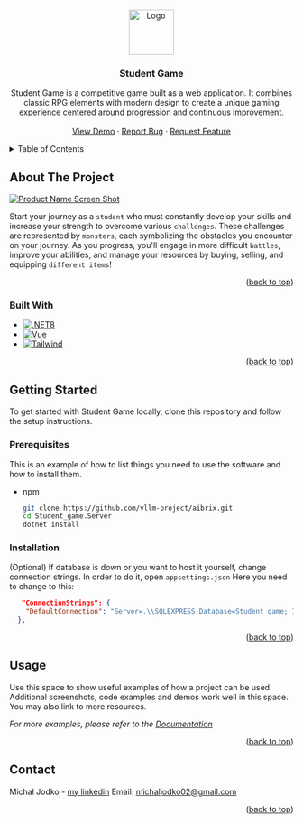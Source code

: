 <a id="readme-top"></a>
<!-- PROJECT LOGO -->
<br />
<div align="center">
  <a href="https://github.com/Joszkooo/Student-Game">
    <img src="images/logo.png" alt="Logo" width="80" height="80">
  </a>

<h3 align="center">Student Game</h3>

  <p align="center">
    Student Game is a competitive game built as a web application. It combines classic RPG elements with modern design to create a unique gaming experience centered around progression and continuous improvement.
    <br />
    <br />
    <a href="https://joszkooo.online">View Demo</a>
    &middot;
    <a href="https://github.com/Joszkooo/Student-Game/issues/new?labels=bug&template=bug-report---.md">Report Bug</a>
    &middot;
    <a href="https://github.com/Joszkooo/Student-Game/issues/new?labels=enhancement&template=feature-request---.md">Request Feature</a>
  </p>
</div>



<!-- TABLE OF CONTENTS -->
<details>
  <summary>Table of Contents</summary>
  <ol>
    <li>
      <a href="#about-the-project">About The Project</a>
      <ul>
        <li><a href="#built-with">Built With</a></li>
      </ul>
    </li>
    <li>
      <a href="#getting-started">Getting Started</a>
      <ul>
        <li><a href="#prerequisites">Prerequisites</a></li>
        <li><a href="#installation">Installation</a></li>
      </ul>
    </li>
    <li><a href="#usage">Usage</a></li>
    <li><a href="#contact">Contact</a></li>
  </ol>
</details>



<!-- ABOUT THE PROJECT -->
## About The Project

[![Product Name Screen Shot][product-screenshot]](https://example.com)

Start your journey as a `student` who must constantly develop your skills and increase your strength to overcome various `challenges`. These challenges are represented by `monsters`, each symbolizing the obstacles you encounter on your journey.
As you progress, you'll engage in more difficult `battles`, improve your abilities, and manage your resources by buying, selling, and equipping `different items`!

<p align="right">(<a href="#readme-top">back to top</a>)</p>


### Built With

* [![.NET8][.NET8]][.NET8-url]
* [![Vue][Vue.js]][Vue-url]
* [![Tailwind][Tailwind]][Tailwind-url]

<p align="right">(<a href="#readme-top">back to top</a>)</p>



<!-- GETTING STARTED -->
## Getting Started

To get started with Student Game locally, clone this repository and follow the setup instructions.

### Prerequisites

This is an example of how to list things you need to use the software and how to install them.
* npm
  ```sh
  git clone https://github.com/vllm-project/aibrix.git
  cd Student_game.Server
  dotnet install
  ```

### Installation

(Optional)  If database is down or you want to host it yourself, change connection strings. In order to do it, open `appsettings.json`
Here you need to change to this:
```json
   "ConnectionStrings": {
    "DefaultConnection": "Server=.\\SQLEXPRESS;Database=Student_game; Initial Catalog=Student_game;Persist Security Info=False; Encrypt=True; TrustServerCertificate=False; Connection Timeout=30; Trusted_Connection=false; TrustServerCertificate=true;"
  },
   ```

<p align="right">(<a href="#readme-top">back to top</a>)</p>



<!-- USAGE EXAMPLES -->
## Usage

Use this space to show useful examples of how a project can be used. Additional screenshots, code examples and demos work well in this space. You may also link to more resources.

_For more examples, please refer to the [Documentation](https://example.com)_

<p align="right">(<a href="#readme-top">back to top</a>)</p>


<!-- CONTACT -->
## Contact

Michał Jodko - [my linkedin](https://linkedin.com/in/michał-jodko) 
Email: michaljodko02@gmail.com

<p align="right">(<a href="#readme-top">back to top</a>)</p>


[issues-shield]: https://img.shields.io/github/issues/github_username/repo_name.svg?style=for-the-badge
[issues-url]: https://github.com/Joszkooo/Student-Game/issues
[linkedin-shield]: https://img.shields.io/badge/-LinkedIn-black.svg?style=for-the-badge&logo=linkedin&colorB=555
[linkedin-url]: https://linkedin.com/in/michał-jodko
[product-screenshot]: https://github.com/Joszkooo/Student-Game/blob/main/Other%20stuff/Screenshot%202024-09-05%20182609.png
[Vue.js]: https://img.shields.io/badge/Vue.js-35495E?style=for-the-badge&logo=vuedotjs&logoColor=4FC08D
[Vue-url]: https://vuejs.org/
[.NET8]: https://img.shields.io/badge/-.NET%208.0-blueviolet?logo=dotnet
[.NET8-url]: https://dotnet.microsoft.com/en-us/
[Tailwind]: https://img.shields.io/badge/Tailwind_CSS-grey?style=for-the-badge&logo=tailwind-css&logoColor=38B2AC
[Tailwind-url]: https://tailwindcss.com/
